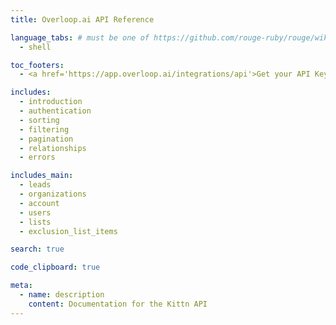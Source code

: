 ```yaml
---
title: Overloop.ai API Reference

language_tabs: # must be one of https://github.com/rouge-ruby/rouge/wiki/List-of-supported-languages-and-lexers
  - shell

toc_footers:
  - <a href='https://app.overloop.ai/integrations/api'>Get your API Key</a>

includes:
  - introduction
  - authentication
  - sorting
  - filtering
  - pagination
  - relationships
  - errors

includes_main:
  - leads
  - organizations
  - account
  - users
  - lists
  - exclusion_list_items

search: true

code_clipboard: true

meta:
  - name: description
    content: Documentation for the Kittn API
---
```

